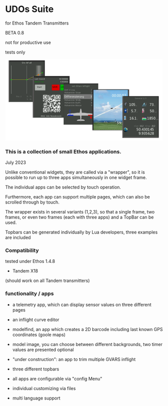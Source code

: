 #                                           UDOs Suite

for Ethos Tandem Transmitters

BETA 0.8

not for productive use

tests only


![3in1 title](https://github.com/strgaltdel/Ethos_UDOs_Suite/blob/Beta-0.8/doc/suite.png)
### This is a collection of small Ethos applications.


July 2023



Unlike conventional widgets, they are called via a  "wrapper", so it is possible to run up to three apps simultaneously in one widget frame.



The individual apps can be selected  by touch operation.

Furthermore, each app can support multiple pages, which can also be scrolled through by touch.



The wrapper exists in several variants (1,2,3), so that a single frame, two frames, or even two frames (each with three apps) and a TopBar can be used.



Topbars can be generated individually by Lua developers, three examples are included





### Compatibility

tested under Ethos 1.4.8

  * Tandem X18

(should work on all Tandem transmitters)








### functionality / apps

  * a telemetry app, which can display sensor values on three different pages
  * an inflight curve editor
  * modelfind, an app which creates a 2D barcode including last known GPS coordinates (goole maps)
  * model image, you can choose between different backgrounds, two timer values are presented optional
  * "under construction": an app to trim multiple GVARS inflight
  * three different topbars

  * all apps are configurable via "config Menu"
  * individual customizing via files
  * multi language support
  
 
